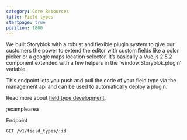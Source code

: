 ```yaml
---
category: Core Resources
title: Field types
startpage: true
position: 1800
---
```



We built Storyblok with a robust and flexible plugin system to give our customers the power to extend the editor with custom fields like a color picker or a google maps location selector. It’s basically a Vue.js 2.5.2 component extended with a few helpers in the ‘window.Storyblok.plugin’ variable.

This endpoint lets you push and pull the code of your field type via the management api and can be used to automatically deploy a plugin.

Read more about [field type development](https://www.storyblok.com/docs/Guides/Creating-a-field-type-plugin).

;examplearea

Endpoint

```bash
GET /v1/field_types/:id
```


